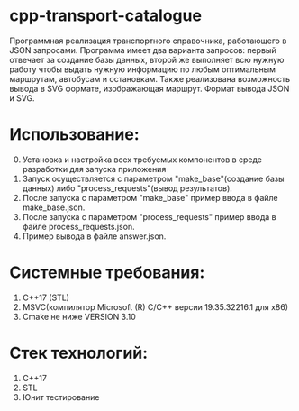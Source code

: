 # cpp-transport-catalogue
Программная реализация транспортного справочника, работающего в JSON запросами. Программа имеет два варианта запросов: первый отвечает за создание базы данных, второй же выполняет всю нужную работу чтобы выдать нужную информацию по любым оптимальным маршрутам, автобусам и остановкам. Также реализована возможность вывода в SVG формате, изображающая маршрут. Формат вывода JSON и SVG.

# Использование:
0. Установка и настройка всех требуемых компонентов в среде разработки для запуска приложения
1. Запуск осуществляется с параметром "make_base"(создание базы данных) либо "process_requests"(вывод результатов).
2. После запуска с параметром "make_base" пример ввода в файле make_base.json.
3. После запуска с параметром "process_requests" пример ввода в файле process_requests.json.
4. Пример вывода в файле answer.json.

# Системные требования:
1. C++17 (STL)
2. MSVC(компилятор Microsoft (R) C/C++ версии 19.35.32216.1 для x86)
3. Cmake не ниже VERSION 3.10

# Стек технологий:
1. C++17
2. STL
3. Юнит тестирование
